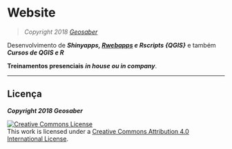 # Website
> *Copyright 2018 [Geosaber](http://www.geosaber.com.br)*

Desenvolvimento de ***Shinyapps, [Rwebapps](https://www.opencpu.org/apps.html) e Rscripts {QGIS}*** e também ***Cursos de QGIS e R***

**Treinamentos presenciais** ***in house ou in company***.

---
## Licença

***Copyright 2018 Geosaber***

<a rel="license" href="http://creativecommons.org/licenses/by/4.0/"><img alt="Creative Commons License" style="border-width:0" src="https://i.creativecommons.org/l/by/4.0/88x31.png" /></a><br />This work is licensed under a <a rel="license" href="http://creativecommons.org/licenses/by/4.0/">Creative Commons Attribution 4.0 International License</a>.
